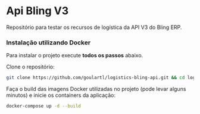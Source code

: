 # Api Bling V3
Repositório para testar os recursos de logística da API V3 do Bling ERP.

### Instalação utilizando Docker

Para instalar o projeto execute **todos os passos** abaixo.

Clone o repositório:

```bash
git clone https://github.com/goulartl/logistics-bling-api.git && cd logistics-bling-api
```

Faça o build das imagens Docker utilizadas no projeto (pode levar alguns
minutos) e inicie os containers da aplicação:

```bash
docker-compose up -d --build
```
